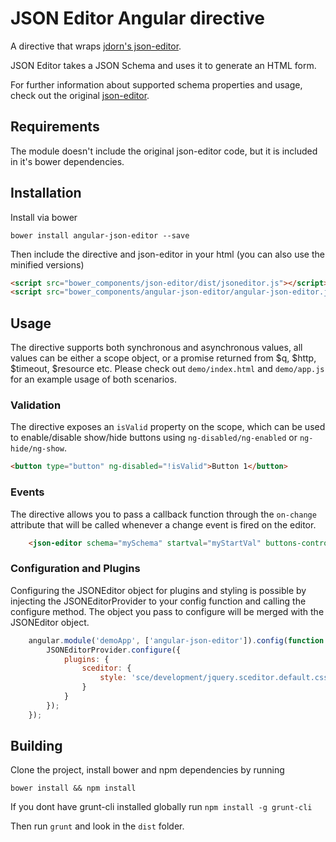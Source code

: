 JSON Editor Angular directive
=============================

A directive that wraps [jdorn's json-editor](https://github.com/jdorn/json-editor).

JSON Editor takes a JSON Schema and uses it to generate an HTML form.

For further information about supported schema properties and usage, check out the original [json-editor](https://github.com/jdorn/json-editor).

Requirements
----------------

The module doesn't include the original json-editor code, but it is included in it's bower dependencies.

Installation
------------

Install via bower

    bower install angular-json-editor --save
    
Then include the directive and json-editor in your html (you can also use the minified versions)
    
```html
<script src="bower_components/json-editor/dist/jsoneditor.js"></script>
<script src="bower_components/angular-json-editor/angular-json-editor.js"></script>
```

Usage
-----

The directive supports both synchronous and asynchronous values, all values can be either a scope object, or a promise returned from $q, $http, $timeout, $resource etc.
Please check out `demo/index.html` and `demo/app.js` for an example usage of both scenarios.

### Validation
The directive exposes an `isValid` property on the scope, which can be used to enable/disable show/hide buttons using `ng-disabled/ng-enabled` or `ng-hide/ng-show`.
```html
<button type="button" ng-disabled="!isValid">Button 1</button>
```

### Events
The directive allows you to pass a callback function through the `on-change` attribute that will be called whenever a change event is fired on the editor.
```html
    <json-editor schema="mySchema" startval="myStartVal" buttons-controller="SyncButtonsController" on-change="onChange()">
```

### Configuration and Plugins
Configuring the JSONEditor object for plugins and styling is possible by injecting the JSONEditorProvider to your config function and calling the configure method.
The object you pass to configure will be merged with the JSONEditor object.

```javascript
    angular.module('demoApp', ['angular-json-editor']).config(function (JSONEditorProvider) {
        JSONEditorProvider.configure({
            plugins: {
                sceditor: {
                    style: 'sce/development/jquery.sceditor.default.css'
                }
            }
        }); 
    });

```

Building
---------

Clone the project, install bower and npm dependencies by running

    bower install && npm install

If you dont have grunt-cli installed globally run `npm install -g grunt-cli`

Then run `grunt` and look in the `dist` folder.

